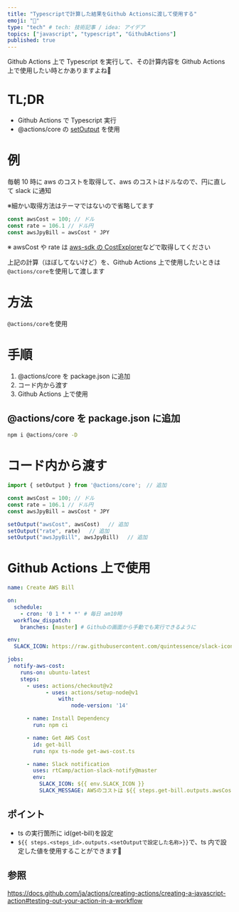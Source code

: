 ```yaml
---
title: "Typescriptで計算した結果をGithub Actionsに渡して使用する"
emoji: "🦔"
type: "tech" # tech: 技術記事 / idea: アイデア
topics: ["javascript", "typescript", "GithubActions"]
published: true
---
```


Github Actions 上で Typescript を実行して、その計算内容を Github Actions 上で使用したい時とかありますよね🎅

# TL;DR

- Github Actions で Typescript 実行
- @actions/core の [setOutput](https://docs.github.com/ja/actions/creating-actions/creating-a-javascript-action#adding-actions-toolkit-packages) を使用

# 例

毎朝 10 時に aws のコストを取得して、aws のコストはドルなので、円に直して slack に通知

※細かい取得方法はテーマではないので省略してます

```ts
const awsCost = 100; // ドル
const rate = 106.1 // ドル円
const awsJpyBill = awsCost * JPY
```

※ awsCost や rate は [aws-sdk の CostExplorer](https://docs.aws.amazon.com/AWSJavaScriptSDK/latest/AWS/CostExplorer.html)などで取得してください

上記の計算（ほぼしてないけど）を、Github Actions 上で使用したいときは`@actions/core`を使用して渡します

# 方法

`@actions/core`を使用

# 手順

1. @actions/core を package.json に追加
1. コード内から渡す
1. Github Actions 上で使用

## @actions/core を package.json に追加

```bash
npm i @actions/core -D
```

# コード内から渡す

```ts
import { setOutput } from '@actions/core';　// 追加

const awsCost = 100; // ドル
const rate = 106.1 // ドル円
const awsJpyBill = awsCost * JPY

setOutput("awsCost", awsCost) 　// 追加
setOutput("rate", rate) 　// 追加
setOutput("awsJpyBill", awsJpyBill) 　// 追加
```

# Github Actions 上で使用

```yml
name: Create AWS Bill

on:
  schedule:
    - cron: '0 1 * * *' # 毎日 am10時
  workflow_dispatch:
    branches: [master] # Githubの画面から手動でも実行できるように

env:
  SLACK_ICON: https://raw.githubusercontent.com/quintessence/slack-icons/master/images/octocat-spock-slack-icon.png

jobs:
  notify-aws-cost:
    runs-on: ubuntu-latest
    steps:
      - uses: actions/checkout@v2
			- uses: actions/setup-node@v1
				with:
					node-version: '14'

      - name: Install Dependency
        run: npm ci

      - name: Get AWS Cost
        id: get-bill
        run: npx ts-node get-aws-cost.ts

      - name: Slack notification
        uses: rtCamp/action-slack-notify@master
        env:
          SLACK_ICON: ${{ env.SLACK_ICON }}
          SLACK_MESSAGE: AWSのコストは ${{ steps.get-bill.outputs.awsCost }}ドル で ${{ steps.get-bill.outputs.awsJpyBill }} レートは(${{steps.get-bill.outputs.rate}})円
```

## ポイント

- ts の実行箇所に id(get-bill)を設定
- `${{ steps.<steps_id>.outputs.<setOutputで設定した名称>}}`で、ts 内で設定した値を使用することができます🎅

## 参照

https://docs.github.com/ja/actions/creating-actions/creating-a-javascript-action#testing-out-your-action-in-a-workflow
